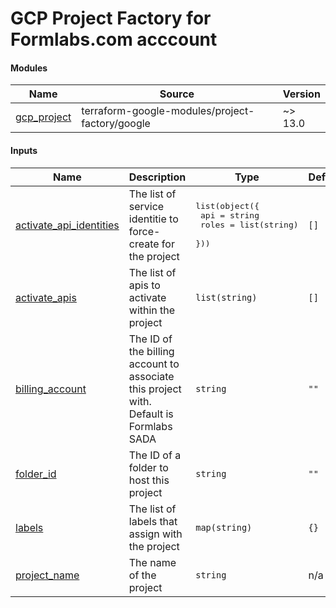 <!-- BEGIN_TF_DOCS -->
# GCP Project Factory for Formlabs.com acccount

#### Modules

| Name | Source | Version |
|------|--------|---------|
| <a name="module_gcp_project"></a> [gcp\_project](#module\_gcp\_project) | terraform-google-modules/project-factory/google | ~> 13.0 |

#### Inputs

| Name | Description | Type | Default | Required |
|------|-------------|------|---------|:--------:|
| <a name="input_activate_api_identities"></a> [activate\_api\_identities](#input\_activate\_api\_identities) | The list of service identitie to force-create for the project | <pre>list(object({<br>    api   = string<br>    roles = list(string)<br>  }))</pre> | `[]` | no |
| <a name="input_activate_apis"></a> [activate\_apis](#input\_activate\_apis) | The list of apis to activate within the project | `list(string)` | `[]` | no |
| <a name="input_billing_account"></a> [billing\_account](#input\_billing\_account) | The ID of the billing account to associate this project with. Default is Formlabs SADA | `string` | `""` | no |
| <a name="input_folder_id"></a> [folder\_id](#input\_folder\_id) | The ID of a folder to host this project | `string` | `""` | no |
| <a name="input_labels"></a> [labels](#input\_labels) | The list of labels that assign with the project | `map(string)` | `{}` | no |
| <a name="input_project_name"></a> [project\_name](#input\_project\_name) | The name of the project | `string` | n/a | yes |
<!-- END_TF_DOCS -->